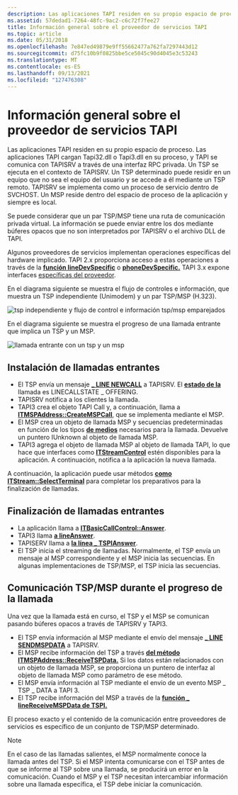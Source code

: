 ```yaml
---
description: Las aplicaciones TAPI residen en su propio espacio de proceso.
ms.assetid: 57dedad1-7264-48fc-9ac2-c6c72f7fee27
title: Información general sobre el proveedor de servicios TAPI
ms.topic: article
ms.date: 05/31/2018
ms.openlocfilehash: 7e847ed49879e9ff55662477a762fa7297443d12
ms.sourcegitcommit: d75fc10b9f0825bbe5ce5045c90d4045e3c53243
ms.translationtype: MT
ms.contentlocale: es-ES
ms.lasthandoff: 09/13/2021
ms.locfileid: "127476308"
---
```

# <a name="tapi-service-provider-overview"></a>Información general sobre el proveedor de servicios TAPI

Las aplicaciones TAPI residen en su propio espacio de proceso. Las aplicaciones TAPI cargan Tapi32.dll o Tapi3.dll en su proceso, y TAPI se comunica con TAPISRV a través de una interfaz RPC privada. Un TSP se ejecuta en el contexto de TAPISRV. Un TSP determinado puede residir en un equipo que no sea el equipo del usuario y se accede a él mediante un TSP remoto. TAPISRV se implementa como un proceso de servicio dentro de SVCHOST. Un MSP reside dentro del espacio de proceso de la aplicación y siempre es local.

Se puede considerar que un par TSP/MSP tiene una ruta de comunicación privada virtual. La información se puede enviar entre los dos mediante búferes opacos que no son interpretados por TAPISRV o el archivo DLL de TAPI.

Algunos proveedores de servicios implementan operaciones específicas del hardware implicado. TAPI 2.x proporciona acceso a estas operaciones a través de la [**función lineDevSpecific**](/windows/win32/api/tapi/nf-tapi-linedevspecific) o [**phoneDevSpecific.**](/windows/win32/api/tapi/nf-tapi-phonedevspecific) TAPI 3.x expone interfaces [específicas del proveedor](./provider-specific-interfaces.md).

En el diagrama siguiente se muestra el flujo de controles e información, que muestra un TSP independiente (Unimodem) y un par TSP/MSP (H.323).

![tsp independiente y flujo de control e información tsp/msp emparejados](images/tsp-msp1.png)

En el diagrama siguiente se muestra el progreso de una llamada entrante que implica un TSP y un MSP.

![llamada entrante con un tsp y un msp](images/tspmspin.png)

## <a name="incoming-call-setup"></a>Instalación de llamadas entrantes

-   El TSP envía un mensaje [**\_ LINE NEWCALL**](line-newcall.md) a TAPISRV. El [**estado de la**](./linecallstate--constants.md) llamada es LINECALLSTATE \_ OFFERING.
-   TAPISRV notifica a los clientes la llamada.
-   TAPI3 crea el objeto TAPI Call y, a continuación, llama a [**ITMSPAddress::CreateMSPCall**](/windows/win32/api/tapi3/nf-tapi3-itmspaddress-createmspcall), que se implementa mediante el MSP.
-   El MSP crea un objeto de llamada MSP y secuencias predeterminadas en función de los tipos [**de medios**](./tapimediatype--constants.md) necesarios para la llamada. Devuelve un puntero IUnknown al objeto de llamada MSP.
-   TAPI3 agrega el objeto de llamada MSP al objeto de llamada TAPI, lo que hace que interfaces como [**ITStreamControl**](/windows/win32/api/tapi3if/nn-tapi3if-itstreamcontrol) estén disponibles para la aplicación. A continuación, notifica a la aplicación la nueva llamada.

A continuación, la aplicación puede usar métodos [**como ITStream::SelectTerminal**](/windows/win32/api/tapi3if/nf-tapi3if-itstream-selectterminal) para completar los preparativos para la finalización de llamadas.

## <a name="incoming-call-completion"></a>Finalización de llamadas entrantes

-   La aplicación llama a [**ITBasicCallControl::Answer**](/windows/win32/api/tapi3if/nf-tapi3if-itbasiccallcontrol-answer).
-   TAPI3 llama [**a lineAnswer**](/windows/win32/api/tapi/nf-tapi-lineanswer).
-   TAPISERV llama a [**la línea \_ TSPIAnswer**](/windows/win32/api/tspi/nf-tspi-tspi_lineanswer).
-   El TSP inicia el streaming de llamadas. Normalmente, el TSP envía un mensaje al MSP correspondiente y el MSP inicia las secuencias. En algunas implementaciones de TSP/MSP, el TSP inicia las secuencias.

## <a name="tspmsp-communication-during-call-progress"></a>Comunicación TSP/MSP durante el progreso de la llamada

Una vez que la llamada está en curso, el TSP y el MSP se comunican pasando búferes opacos a través de TAPISRV y TAPI3.

-   El TSP envía información al MSP mediante el envío del mensaje [**\_ LINE SENDMSPDATA**](line-sendmspdata.md) a TAPISRV.
-   El MSP recibe información del TSP a través [**del método ITMSPAddress::ReceiveTSPData.**](/windows/win32/api/tapi3/nf-tapi3-itmspaddress-receivetspdata) Si los datos están relacionados con un objeto de llamada MSP, se proporciona un puntero de interfaz al objeto de llamada MSP como parámetro de ese método.
-   El MSP envía información al TSP mediante el envío de un evento MSP \_ TSP \_ DATA a TAPI 3.
-   El TSP recibe información del MSP a través de la [**función \_ lineReceiveMSPData de TSPI.**](/windows/win32/api/tspi/nf-tspi-tspi_linereceivemspdata)

El proceso exacto y el contenido de la comunicación entre proveedores de servicios es específico de un conjunto de TSP/MSP determinado.

> [!Note]  
> En el caso de las llamadas salientes, el MSP normalmente conoce la llamada antes del TSP. Si el MSP intenta comunicarse con el TSP antes de que se informe al TSP sobre una llamada, se producirá un error en la comunicación. Cuando el MSP y el TSP necesitan intercambiar información sobre una llamada específica, el TSP debe iniciar la comunicación.

 

 

 
